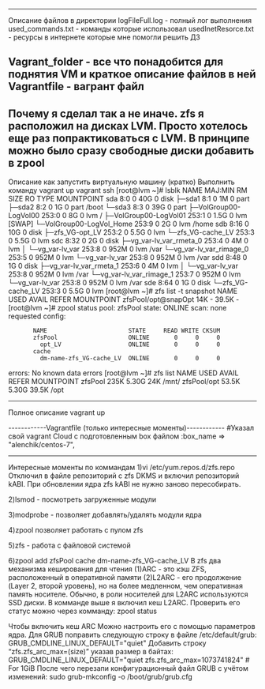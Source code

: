 ------------------------------------------------------------
Описание файлов в директории
logFileFull.log - полный лог выполнения
used_commands.txt - команды которые использовал
usedInetResorce.txt - ресурсы в интернете которые мне помогли решить ДЗ

Vagrant_folder - все что понадобится для поднятия VM и краткое описание файлов в ней
Vagrantfile - вагрант файл
------------------------------------------------------------
Почему я сделал так а не иначе.
zfs я расположил на дисках LVM. Просто хотелось еще раз попрактиковаться с LVM.
В принципе можно было сразу свободные диски добавить в zpool
------------------------------------------------------------
Описание как запустить виртуальную машину (кратко)
Выполнить команду
vagrant up
vagrant ssh
   [root@lvm ~]# lsblk
   NAME                       MAJ:MIN RM  SIZE RO TYPE MOUNTPOINT
   sda                          8:0    0   40G  0 disk
   ├─sda1                       8:1    0    1M  0 part
   ├─sda2                       8:2    0    1G  0 part /boot
   └─sda3                       8:3    0   39G  0 part
     ├─VolGroup00-LogVol00    253:0    0    8G  0 lvm  /
     ├─VolGroup00-LogVol01    253:1    0  1.5G  0 lvm  [SWAP]
     └─VolGroup00-LogVol_Home 253:9    0    2G  0 lvm  /home
   sdb                          8:16   0   10G  0 disk
   ├─zfs_VG-opt_LV            253:2    0  5.5G  0 lvm
   └─zfs_VG-cache_LV          253:3    0  5.5G  0 lvm
   sdc                          8:32   0    2G  0 disk
   ├─vg_var-lv_var_rmeta_0    253:4    0    4M  0 lvm
   │ └─vg_var-lv_var          253:8    0  952M  0 lvm  /var
   └─vg_var-lv_var_rimage_0   253:5    0  952M  0 lvm
     └─vg_var-lv_var          253:8    0  952M  0 lvm  /var
   sdd                          8:48   0    1G  0 disk
   ├─vg_var-lv_var_rmeta_1    253:6    0    4M  0 lvm
   │ └─vg_var-lv_var          253:8    0  952M  0 lvm  /var
   └─vg_var-lv_var_rimage_1   253:7    0  952M  0 lvm
     └─vg_var-lv_var          253:8    0  952M  0 lvm  /var
   sde                          8:64   0    1G  0 disk
   └─zfs_VG-cache_LV          253:3    0  5.5G  0 lvm
   [root@lvm ~]# zfs list -t snapshot
   NAME                  USED  AVAIL  REFER  MOUNTPOINT
   zfsPool/opt@snapOpt    14K      -  39.5K  -
   [root@lvm ~]# zpool status
     pool: zfsPool
    state: ONLINE
     scan: none requested
   config:
   
           NAME                       STATE     READ WRITE CKSUM
           zfsPool                    ONLINE       0     0     0
             opt_LV                   ONLINE       0     0     0
           cache
             dm-name-zfs_VG-cache_LV  ONLINE       0     0     0
   
   errors: No known data errors
   [root@lvm ~]# zfs list
   NAME          USED  AVAIL  REFER  MOUNTPOINT
   zfsPool       235K  5.30G    24K  /mnt/
   zfsPool/opt  53.5K  5.30G  39.5K  /opt

------------------------------------------------------------
Полное описание vagrant up

------------Vagrantfile (только интересные моменты)------------
#Указал свой vagrant Cloud с подготовленным box файлом
:box_name => "alenchik/centos-7",


------------------------------------------------------------
Интересные моменты по коммандам
1)vi /etc/yum.repos.d/zfs.repo
Отключил в файле репозиторий с zfs DKMS и включил репозиторий  kABI. При обновлении ядра zfs kABI не нужно заново пересобирать.

2)lsmod - посмотреть загруженные модули

3)modprobe - позволяет добавлять/удалять модули ядра

4)zpool позволяет работать с пулом zfs

5)zfs - работа с файловой системой

6)zpool add zfsPool cache dm-name-zfs_VG-cache_LV
В zfs два механизма кеширования для чтения
(1)ARC - это кэш ZFS, расположенный в оперативной памяти
(2)L2ARC - его продолжение (Layer 2, второй уровень), но на более медленном, чем оперативная память носителе. Обычно, в роли носителей для L2ARC используются SSD диски.
В комманде выше я включил кеш L2ARC. Проверить его статус можно через комманду:
zpool status

Чтобы включить кеш ARC
Можно настроить его с помощью параметров ядра. Для GRUB поправить следующую строку в файле /etc/default/grub:
   GRUB_CMDLINE_LINUX_DEFAULT="quiet"
Добавить строку “zfs.zfs_arc_max=(size)” указав размер в байтах:
   GRUB_CMDLINE_LINUX_DEFAULT="quiet zfs.zfs_arc_max=1073741824" # For 1GiB
После чего перезапи конфигурационный файл GRUB с учётом изменений:
sudo grub-mkconfig -o /boot/grub/grub.cfg